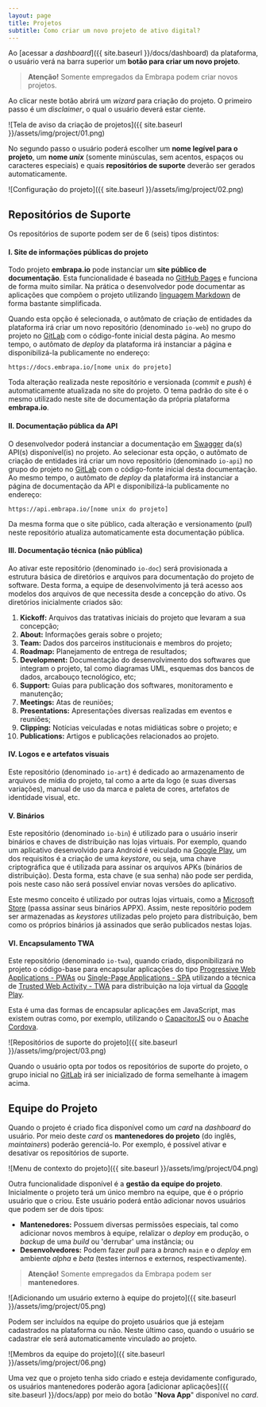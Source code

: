 ```yaml
---
layout: page
title: Projetos
subtitle: Como criar um novo projeto de ativo digital?
---
```


Ao [acessar a _dashboard_]({{ site.baseurl }}/docs/dashboard) da plataforma, o usuário verá na barra superior um **botão para criar um novo projeto**.

> **Atenção!** Somente empregados da Embrapa podem criar novos projetos.

Ao clicar neste botão abrirá um _wizard_ para criação do projeto. O primeiro passo é um _disclaimer_, o qual o usuário deverá estar ciente.

![Tela de aviso da criação de projetos]({{ site.baseurl }}/assets/img/project/01.png)

No segundo passo o usuário poderá escolher um **nome legível para o projeto**, um **nome _unix_** (somente minúsculas, sem acentos, espaços ou caracteres especiais) e quais **repositórios de suporte** deverão ser gerados automaticamente.

![Configuração do projeto]({{ site.baseurl }}/assets/img/project/02.png)

## Repositórios de Suporte

Os repositórios de suporte podem ser de 6 (seis) tipos distintos:

#### I. Site de informações públicas do projeto

Todo projeto **embrapa.io** pode instanciar um **site público de documentação**. Esta funcionalidade é baseada no [GitHub Pages](https://pages.github.com) e funciona de forma muito similar. Na prática o desenvolvedor pode documentar as aplicações que compõem o projeto utilizando [linguagem Markdown](https://www.markdownguide.org) de forma bastante simplificada.

Quando esta opção é selecionada, o autômato de criação de entidades da plataforma irá criar um novo repositório (denominado ```io-web```) no grupo do projeto no [GitLab](https://git.embrapa.io) com o código-fonte inicial desta página. Ao mesmo tempo, o autômato de _deploy_ da plataforma irá instanciar a página e disponibilizá-la publicamente no endereço:

```https://docs.embrapa.io/[nome unix do projeto]```

Toda alteração realizada neste repositório e versionada (_commit_ e _push_) é automaticamente atualizada no site do projeto. O tema padrão do site é o mesmo utilizado neste site de documentação da própria plataforma **embrapa.io**.

#### II. Documentação pública da API

O desenvolvedor poderá instanciar a documentação em [Swagger](https://swagger.io) da(s) API(s) disponível(is) no projeto. Ao selecionar esta opção, o autômato de criação de entidades irá criar um novo repositório (denominado ```io-api```) no grupo do projeto no [GitLab](https://git.embrapa.io) com o código-fonte inicial desta documentação. Ao mesmo tempo, o autômato de _deploy_ da plataforma irá instanciar a página de documentação da API e disponibilizá-la publicamente no endereço:

```https://api.embrapa.io/[nome unix do projeto]```

Da mesma forma que o site público, cada alteração e versionamento (_pull_) neste repositório atualiza automaticamente esta documentação pública.

#### III. Documentação técnica (não pública)

Ao ativar este repositório (denominado ```io-doc```) será provisionada a estrutura básica de diretórios e arquivos para documentação do projeto de software. Desta forma, a equipe de desenvolvimento já terá acesso aos modelos dos arquivos de que necessita desde a concepção do ativo. Os diretórios inicialmente criados são:

1. **Kickoff:** Arquivos das tratativas iniciais do projeto que levaram a sua concepção;
2. **About:** Informações gerais sobre o projeto;
3. **Team:** Dados dos parceiros institucionais e membros do projeto;
4. **Roadmap:** Planejamento de entrega de resultados;
5. **Development:** Documentação do desenvolvimento dos softwares que integram o projeto, tal como diagramas UML, esquemas dos bancos de dados, arcabouço tecnológico, etc;
6. **Support:** Guias para publicação dos softwares, monitoramento e manutenção;
7. **Meetings:** Atas de reuniões;
8. **Presentations:** Apresentações diversas realizadas em eventos e reuniões;
9. **Clipping:** Notícias veiculadas e notas midiáticas sobre o projeto; e
10. **Publications:** Artigos e publicações relacionados ao projeto.

#### IV. Logos e e artefatos visuais

Este repositório (denominado ```io-art```) é dedicado ao armazenamento de arquivos de mídia do projeto, tal como a arte da logo (e suas diversas variações), manual de uso da marca e paleta de cores, artefatos de identidade visual, etc.

#### V. Binários

Este repositório (denominado ```io-bin```) é utilizado para o usuário inserir binários e chaves de distribuição nas lojas virtuais. Por exemplo, quando um aplicativo desenvolvido para Android é veiculado na [Google Play](https://play.google.com/store/games), um dos requisitos é a criação de uma _keystore_, ou seja, uma chave criptográfica que é utilizada para assinar os arquivos APKs (binários de distribuição). Desta forma, esta chave (e sua senha) não pode ser perdida, pois neste caso não será possível enviar novas versões do aplicativo.

Este mesmo conceito é utilizado por outras lojas virtuais, como a [Microsoft Store](https://www.microsoft.com/pt-br/store/apps/) (passa assinar seus binários APPX). Assim, neste repositório podem ser armazenadas as _keystores_ utilizadas pelo projeto para distribuição, bem como os próprios binários já assinados que serão publicados nestas lojas.

#### VI. Encapsulamento TWA

Este repositório (denominado ```io-twa```), quando criado, disponibilizará no projeto o código-base para encapsular aplicações do tipo [Progressive Web Applications - PWAs](https://web.dev/progressive-web-apps/) ou [Single-Page Applications - SPA](https://developer.mozilla.org/en-US/docs/Glossary/SPA) utilizando a técnica de [Trusted Web Activity - TWA](https://developer.chrome.com/docs/android/trusted-web-activity/) para distribuição na loja virtual da [Google Play](https://play.google.com/store/games).

Esta é uma das formas de encapsular aplicações em JavaScript, mas existem outras como, por exemplo, utilizando o [CapacitorJS](https://capacitorjs.com) ou o [Apache Cordova](https://cordova.apache.org/).

![Repositórios de suporte do projeto]({{ site.baseurl }}/assets/img/project/03.png)

Quando o usuário opta por todos os repositórios de suporte do projeto, o grupo inicial no [GitLab](https://git.embrapa.io) irá ser inicializado de forma semelhante à imagem acima.

## Equipe do Projeto

Quando o projeto é criado fica disponível como um _card_ na _dashboard_ do usuário. Por meio deste _card_ os **mantenedores do projeto** (do inglês, _maintainers_) poderão gerenciá-lo. Por exemplo, é possível ativar e desativar os repositórios de suporte.

![Menu de contexto do projeto]({{ site.baseurl }}/assets/img/project/04.png)

Outra funcionalidade disponível é a **gestão da equipe do projeto**. Inicialmente o projeto terá um único membro na equipe, que é o próprio usuário que o criou. Este usuário poderá então adicionar novos usuários que podem ser de dois tipos:

- **Mantenedores:** Possuem diversas permissões especiais, tal como adicionar novos membros à equipe, relalizar o _deploy_ em produção, o _backup_ de uma _build_ ou 'derrubar' uma instância; ou
- **Desenvolvedores:** Podem fazer _pull_ para a _branch_ ```main``` e o _deploy_ em ambiente _alpha_ e _beta_ (testes internos e externos, respectivamente).

> **Atenção!** Somente empregados da Embrapa podem ser **mantenedores**.

![Adicionando um usuário externo à equipe do projeto]({{ site.baseurl }}/assets/img/project/05.png)

Podem ser incluídos na equipe do projeto usuários que já estejam cadastrados na plataforma ou não. Neste último caso, quando o usuário se cadastrar ele será automaticamente vinculado ao projeto.

![Membros da equipe do projeto]({{ site.baseurl }}/assets/img/project/06.png)

Uma vez que o projeto tenha sido criado e esteja devidamente configurado, os usuários mantenedores poderão agora [adicionar aplicações]({{ site.baseurl }}/docs/app) por meio do botão "**Nova App**" disponível no _card_.
